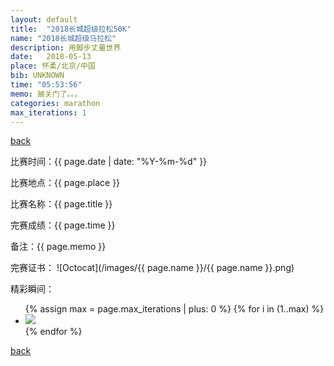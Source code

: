 ```yaml
---
layout: default
title:  "2018长城超级拉松50K"
name: "2018长城超级马拉松"
description: 用脚步丈量世界
date:   2018-05-13
place: 怀柔/北京/中国
bib: UNKNOWN
time: "05:53:56"
memo: 被关门了。。。
categories: marathon
max_iterations: 1
---
```

[back](/marathon)

比赛时间：{{ page.date | date: "%Y-%m-%d" }}

比赛地点：{{ page.place }}

比赛名称：{{ page.title }}

完赛成绩：{{ page.time }}

备注：{{ page.memo }}

完赛证书：
![Octocat](/images/{{ page.name }}/{{ page.name }}.png)

精彩瞬间：
<ul>
{% assign max = page.max_iterations | plus: 0 %}
{% for i in (1..max) %}
    <li><img src="/images/{{ page.name }}/{{ page.name }}-{{ i }}.jpeg"></li>
{% endfor %}
</ul>

[back](/marathon)

